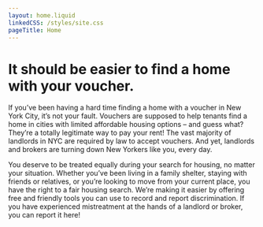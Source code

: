```yaml
---
layout: home.liquid
linkedCSS: /styles/site.css
pageTitle: Home
---
```


# It should be easier to find a home with your voucher.

If you’ve been having a hard time finding a home with a voucher in New York City, it’s not your fault. Vouchers are supposed to help tenants find a home in cities with limited affordable housing options – and guess what? They’re a totally legitimate way to pay your rent! The vast majority of landlords in NYC are required by law to accept vouchers. And yet, landlords and brokers are turning down New Yorkers like you, every day.

You deserve to be treated equally during your search for housing, no matter your situation. Whether you’ve been living in a family shelter, staying with friends or relatives, or you’re looking to move from your current place, you have the right to a fair housing search. We’re making it easier by offering free and friendly tools you can use to record and report discrimination. If you have experienced mistreatment at the hands of a landlord or broker, you can report it here! 
